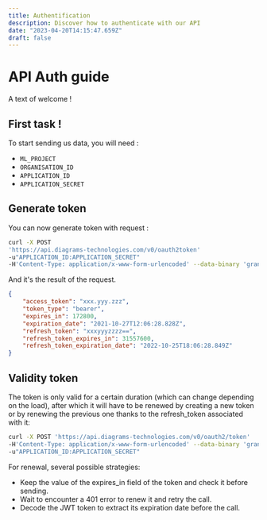 ```yaml
---
title: Authentification
description: Discover how to authenticate with our API
date: "2023-04-20T14:15:47.659Z"
draft: false
---
```


# API Auth guide

A text of welcome !

## First task !

To start sending us data, you will need :
          
- `ML_PROJECT`
- `ORGANISATION_ID`
- `APPLICATION_ID`
- `APPLICATION_SECRET`

## Generate token

You can now generate token with request :
          
```bash 
curl -X POST 
'https://api.diagrams-technologies.com/v0/oauth2token' 
-u"APPLICATION_ID:APPLICATION_SECRET" 
-H'Content-Type: application/x-www-form-urlencoded' --data-binary 'grant_type=client_credentials'
```
          
And it's the result of the request.
          
```json 
{
    "access_token": "xxx.yyy.zzz",
    "token_type": "bearer",
    "expires_in": 172800,
    "expiration_date": "2021-10-27T12:06:28.828Z",
    "refresh_token": "xxxyyyzzzz==",
    "refresh_token_expires_in": 31557600,
    "refresh_token_expiration_date": "2022-10-25T18:06:28.849Z"
}
```

## Validity token

The token is only valid for a certain duration (which can change depending on the load), after which it will have to be renewed by creating a new token or by renewing the previous one thanks to the refresh_token associated with it:
          
```bash 
curl -X POST 'https://api.diagrams-technologies.com/v0/oauth2/token' 
-H'Content-Type: application/x-www-form-urlencoded' --data-binary 'grant_type=refresh_token&scope=data&refresh_token=refresh_token_encoded' 
-u"APPLICATION_ID:APPLICATION_SECRET"
```
          
For renewal, several possible strategies:
          
- Keep the value of the expires_in field of the token and check it before sending.
- Wait to encounter a 401 error to renew it and retry the call.
- Decode the JWT token to extract its expiration date before the call.
